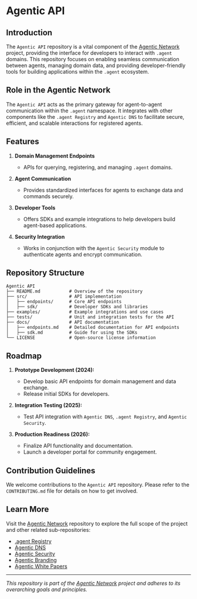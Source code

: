 # Agentic API

## Introduction
The `Agentic API` repository is a vital component of the [Agentic Network](https://github.com/RWN-MD/Agentic-Network.git) project, providing the interface for developers to interact with `.agent` domains. This repository focuses on enabling seamless communication between agents, managing domain data, and providing developer-friendly tools for building applications within the `.agent` ecosystem.

## Role in the Agentic Network
The `Agentic API` acts as the primary gateway for agent-to-agent communication within the `.agent` namespace. It integrates with other components like the `.agent Registry` and `Agentic DNS` to facilitate secure, efficient, and scalable interactions for registered agents.

## Features
1. **Domain Management Endpoints**
   - APIs for querying, registering, and managing `.agent` domains.

2. **Agent Communication**
   - Provides standardized interfaces for agents to exchange data and commands securely.

3. **Developer Tools**
   - Offers SDKs and example integrations to help developers build agent-based applications.

4. **Security Integration**
   - Works in conjunction with the `Agentic Security` module to authenticate agents and encrypt communication.

## Repository Structure
```
Agentic API
├── README.md           # Overview of the repository
├── src/                # API implementation
│   ├── endpoints/      # Core API endpoints
│   ├── sdk/            # Developer SDKs and libraries
├── examples/           # Example integrations and use cases
├── tests/              # Unit and integration tests for the API
├── docs/               # API documentation
│   ├── endpoints.md    # Detailed documentation for API endpoints
│   ├── sdk.md          # Guide for using the SDKs
└── LICENSE             # Open-source license information
```

## Roadmap
1. **Prototype Development (2024):**
   - Develop basic API endpoints for domain management and data exchange.
   - Release initial SDKs for developers.

2. **Integration Testing (2025):**
   - Test API integration with `Agentic DNS`, `.agent Registry`, and `Agentic Security`.

3. **Production Readiness (2026):**
   - Finalize API functionality and documentation.
   - Launch a developer portal for community engagement.

## Contribution Guidelines
We welcome contributions to the `Agentic API` repository. Please refer to the `CONTRIBUTING.md` file for details on how to get involved.

## Learn More
Visit the [Agentic Network](https://github.com/RWN-MD/Agentic-Network.git) repository to explore the full scope of the project and other related sub-repositories:
- [.agent Registry](https://github.com/RWN-MD/Agent-Registry.git)
- [Agentic DNS](https://github.com/RWN-MD/Agentic-DNS.git)
- [Agentic Security](https://github.com/RWN-MD/Agentic-Security.git)
- [Agentic Branding](https://github.com/RWN-MD/Agentic-Branding.git)
- [Agentic White Papers](https://github.com/RWN-MD/Agentic-White-Papers.git)

---
*This repository is part of the [Agentic Network](https://github.com/RWN-MD/Agentic-Network.git) project and adheres to its overarching goals and principles.*
